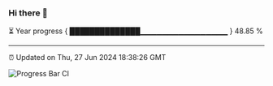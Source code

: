 ### Hi there 👋

⏳ Year progress { ██████████████▁▁▁▁▁▁▁▁▁▁▁▁▁▁▁▁ } 48.85 %

---

⏰ Updated on Thu, 27 Jun 2024 18:38:26 GMT

![Progress Bar CI](https://github.com/IshwaranRudhara/GIT-ACTION/workflows/Progress%20Bar%20CI/badge.svg)
